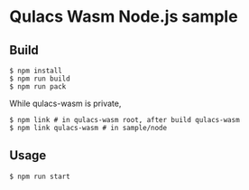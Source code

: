 # Qulacs Wasm Node.js sample

## Build

```
$ npm install
$ npm run build
$ npm run pack
```

While qulacs-wasm is private,

```
$ npm link # in qulacs-wasm root, after build qulacs-wasm
$ npm link qulacs-wasm # in sample/node
```

## Usage

```
$ npm run start
```
